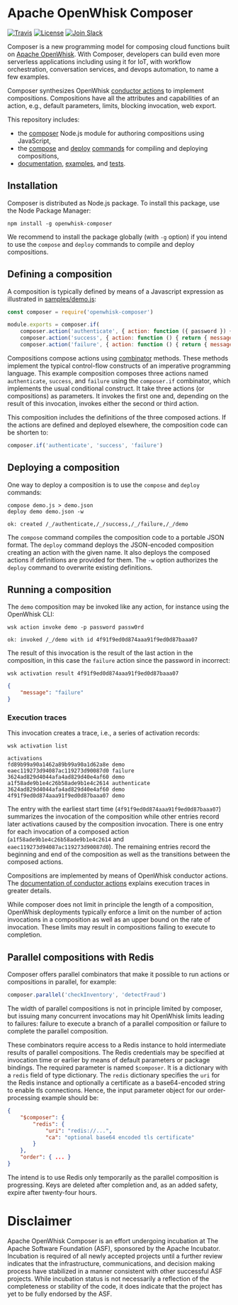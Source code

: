 <!--
#
# Licensed to the Apache Software Foundation (ASF) under one or more
# contributor license agreements.  See the NOTICE file distributed with
# this work for additional information regarding copyright ownership.
# The ASF licenses this file to You under the Apache License, Version 2.0
# (the "License"); you may not use this file except in compliance with
# the License.  You may obtain a copy of the License at
#
#     http://www.apache.org/licenses/LICENSE-2.0
#
# Unless required by applicable law or agreed to in writing, software
# distributed under the License is distributed on an "AS IS" BASIS,
# WITHOUT WARRANTIES OR CONDITIONS OF ANY KIND, either express or implied.
# See the License for the specific language governing permissions and
# limitations under the License.
#
-->

# Apache OpenWhisk Composer

[![Travis](https://travis-ci.org/apache/incubator-openwhisk-composer.svg?branch=master)](https://travis-ci.org/apache/incubator-openwhisk-composer)
[![License](https://img.shields.io/badge/license-Apache%202.0-blue.svg)](https://opensource.org/licenses/Apache-2.0)
[![Join
Slack](https://img.shields.io/badge/join-slack-9B69A0.svg)](http://slack.openwhisk.org/)

Composer is a new programming model for composing cloud functions built on
[Apache OpenWhisk](https://github.com/apache/incubator-openwhisk). With
Composer, developers can build even more serverless applications including using
it for IoT, with workflow orchestration, conversation services, and devops
automation, to name a few examples.

Composer synthesizes OpenWhisk [conductor
actions](https://github.com/apache/incubator-openwhisk/blob/master/docs/conductors.md)
to implement compositions. Compositions have all the attributes and capabilities
of an action, e.g., default parameters, limits, blocking invocation, web export.

This repository includes:
* the [composer](composer.js) Node.js module for authoring compositions using
  JavaScript,
* the [compose](bin/compose.js) and [deploy](bin/deploy.js)
  [commands](docs/COMMANDS.md) for compiling and deploying compositions,
* [documentation](docs), [examples](samples), and [tests](test).

## Installation

Composer is distributed as Node.js package. To install this package, use the
Node Package Manager:
```
npm install -g openwhisk-composer
```
We recommend to install the package globally (with `-g` option) if you intend to
use the `compose` and `deploy` commands to compile and deploy compositions.

## Defining a composition

A composition is typically defined by means of a Javascript expression as
illustrated in [samples/demo.js](samples/demo.js):
```javascript
const composer = require('openwhisk-composer')

module.exports = composer.if(
    composer.action('authenticate', { action: function ({ password }) { return { value: password === 'abc123' } } }),
    composer.action('success', { action: function () { return { message: 'success' } } }),
    composer.action('failure', { action: function () { return { message: 'failure' } } }))
```
Compositions compose actions using [combinator](docs/COMBINATORS.md) methods.
These methods implement the typical control-flow constructs of an imperative
programming language. This example composition composes three actions named
`authenticate`, `success`, and `failure` using the `composer.if` combinator,
which implements the usual conditional construct. It take three actions (or
compositions) as parameters. It invokes the first one and, depending on the
result of this invocation, invokes either the second or third action.

 This composition includes the definitions of the three composed actions. If the
 actions are defined and deployed elsewhere, the composition code can be shorten
 to:
```javascript
composer.if('authenticate', 'success', 'failure')
```

## Deploying a composition

One way to deploy a composition is to use the `compose` and `deploy` commands:
```
compose demo.js > demo.json
deploy demo demo.json -w
```
```
ok: created /_/authenticate,/_/success,/_/failure,/_/demo
```
The `compose` command compiles the composition code to a portable JSON format.
The `deploy` command deploys the JSON-encoded composition creating an action
with the given name. It also deploys the composed actions if definitions are
provided for them. The `-w` option authorizes the `deploy` command to overwrite
existing definitions.

## Running a composition

The `demo` composition may be invoked like any action, for instance using the
OpenWhisk CLI:
```
wsk action invoke demo -p password passw0rd
```
```
ok: invoked /_/demo with id 4f91f9ed0d874aaa91f9ed0d87baaa07
```
The result of this invocation is the result of the last action in the
composition, in this case the `failure` action since the password in incorrect:
```
wsk activation result 4f91f9ed0d874aaa91f9ed0d87baaa07
```
```json
{
    "message": "failure"
}
```
### Execution traces

This invocation creates a trace, i.e., a series of activation records:
```
wsk activation list
```
```
activations
fd89b99a90a1462a89b99a90a1d62a8e demo
eaec119273d94087ac119273d90087d0 failure
3624ad829d4044afa4ad829d40e4af60 demo
a1f58ade9b1e4c26b58ade9b1e4c2614 authenticate
3624ad829d4044afa4ad829d40e4af60 demo
4f91f9ed0d874aaa91f9ed0d87baaa07 demo
```
The entry with the earliest start time (`4f91f9ed0d874aaa91f9ed0d87baaa07`)
summarizes the invocation of the composition while other entries record later
activations caused by the composition invocation. There is one entry for each
invocation of a composed action (`a1f58ade9b1e4c26b58ade9b1e4c2614` and
`eaec119273d94087ac119273d90087d0`). The remaining entries record the beginning
and end of the composition as well as the transitions between the composed
actions.

Compositions are implemented by means of OpenWhisk conductor actions. The
[documentation of conductor
actions](https://github.com/apache/incubator-openwhisk/blob/master/docs/conductors.md)
explains execution traces in greater details.

While composer does not limit in principle the length of a composition,
OpenWhisk deployments typically enforce a limit on the number of action
invocations in a composition as well as an upper bound on the rate of
invocation. These limits may result in compositions failing to execute to
completion.

## Parallel compositions with Redis

Composer offers parallel combinators that make it possible to run actions or
compositions in parallel, for example:
```javascript
composer.parallel('checkInventory', 'detectFraud')
```

The width of parallel compositions is not in principle limited by composer, but
issuing many concurrent invocations may hit OpenWhisk limits leading to
failures: failure to execute a branch of a parallel composition or failure to
complete the parallel composition.

These combinators require access to a Redis instance to hold intermediate
results of parallel compositions. The Redis credentials may be specified at
invocation time or earlier by means of default parameters or package bindings.
The required parameter is named `$composer`. It is a dictionary with a `redis`
field of type dictionary. The `redis` dictionary specifies the `uri` for the
Redis instance and optionally a certificate as a base64-encoded string to enable
tls connections. Hence, the input parameter object for our order-processing
example should be:
```json
{
    "$composer": {
        "redis": {
            "uri": "redis://...",
            "ca": "optional base64 encoded tls certificate"
        }
    },
    "order": { ... }
}
```

The intend is to use Redis only temporarily as the parallel composition is
progressing. Keys are deleted after completion and, as an added safety, expire
after twenty-four hours.

# Disclaimer

Apache OpenWhisk Composer is an effort undergoing incubation at The Apache Software Foundation (ASF), sponsored by the Apache Incubator. Incubation is required of all newly accepted projects until a further review indicates that the infrastructure, communications, and decision making process have stabilized in a manner consistent with other successful ASF projects. While incubation status is not necessarily a reflection of the completeness or stability of the code, it does indicate that the project has yet to be fully endorsed by the ASF.
